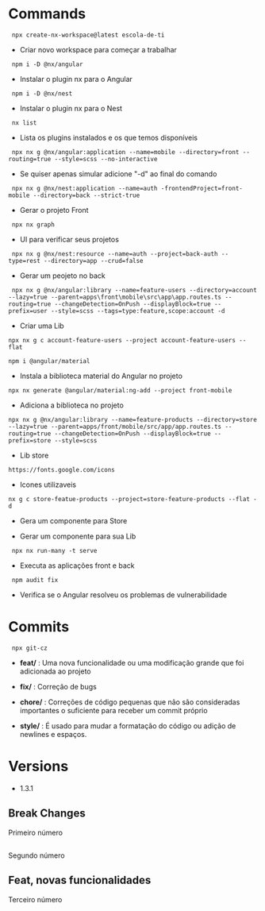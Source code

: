 # Commands

```
 npx create-nx-workspace@latest escola-de-ti
```
-  Criar novo workspace para começar a trabalhar

```
 npm i -D @nx/angular
```
- Instalar o plugin nx para o Angular

```
 npm i -D @nx/nest
```
- Instalar o plugin nx para o Nest

```
 nx list
```
- Lista os plugins instalados e os que temos disponíveis

```
 npx nx g @nx/angular:application --name=mobile --directory=front --routing=true --style=scss --no-interactive
```
- Se quiser apenas simular adicione "-d" ao final do comando

```
 npx nx g @nx/nest:application --name=auth -frontendProject=front-mobile --directory=back --strict-true
```
- Gerar o projeto Front

```
 npx nx graph
```
- UI para verificar seus projetos 

```
 npx nx g @nx/nest:resource --name=auth --project=back-auth --type=rest --directory=app --crud=false
```
- Gerar um peojeto no back

```
 npx nx g @nx/angular:library --name=feature-users --directory=account --lazy=true --parent=apps\front\mobile\src\app\app.routes.ts --routing=true --changeDetection=OnPush --displayBlock=true --prefix=user --style=scss --tags=type:feature,scope:account -d
```
- Criar uma Lib

```
npx nx g c account-feature-users --project account-feature-users --flat   
```

```
npm i @angular/material
```
- Instala a biblioteca material do Angular no projeto

```
npx nx generate @angular/material:ng-add --project front-mobile
```
- Adiciona a biblioteca no projeto

```
npx nx g @nx/angular:library --name=feature-products --directory=store --lazy=true --parent=apps/front/mobile/src/app/app.routes.ts --routing=true --changeDetection=OnPush --displayBlock=true --prefix=store --style=scss
```
- Lib store

```
https://fonts.google.com/icons
```
- Icones utilizaveis

```
nx g c store-featue-products --project=store-feature-products --flat -d
```
- Gera um componente para Store

- Gerar um componente para sua Lib

```
 npx nx run-many -t serve
```
- Executa as aplicações front e back

```
 npm audit fix
```
- Verifica se o Angular resolveu os problemas de vulnerabilidade 

# Commits
```
 npx git-cz
```

- **feat/** : Uma nova funcionalidade ou uma modificação grande que foi adicionada ao projeto

- **fix/** : Correção de bugs

- **chore/** : Correções de código pequenas que não são consideradas importantes o suficiente para receber um commit próprio

- **style/** : É usado para mudar a formatação do código ou adição de newlines e espaços.

# Versions
- 1.3.1
## Break Changes
Primeiro número

##
Segundo número

## Feat, novas funcionalidades
Terceiro número
